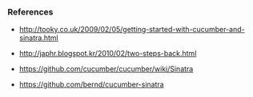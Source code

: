 ### References

- http://tooky.co.uk/2009/02/05/getting-started-with-cucumber-and-sinatra.html

- http://japhr.blogspot.kr/2010/02/two-steps-back.html

- https://github.com/cucumber/cucumber/wiki/Sinatra

- https://github.com/bernd/cucumber-sinatra
